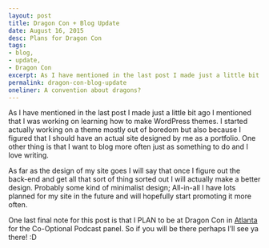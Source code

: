 ```yaml
---
layout: post
title: Dragon Con + Blog Update
date: August 16, 2015
desc: Plans for Dragon Con
tags:
- blog,
- update,
- Dragon Con
excerpt: As I have mentioned in the last post I made just a little bit ago I mentioned that I was working on learning how to make WordPress themes.
permalink: dragon-con-blog-update
oneliner: A convention about dragons?
---
```

As I have mentioned in the last post I made just a little bit ago I mentioned that I was working on learning how to make WordPress themes. I started actually working on a theme mostly out of boredom but also because I figured that I should have an actual site designed by me as a portfolio. One other thing is that I want to blog more often just as something to do and I love writing.

As far as the design of my site goes I will say that once I figure out the back-end and get all that sort of thing sorted out I will actually make a better design. Probably some kind of minimalist design; All-in-all I have lots planned for my site in the future and will hopefully start promoting it more often.

One last final note for this post is that I PLAN to be at Dragon Con in [Atlanta](http://www.atlantaga.gov/) for the Co-Optional Podcast panel. So if you will be there perhaps I’ll see ya there! :D
